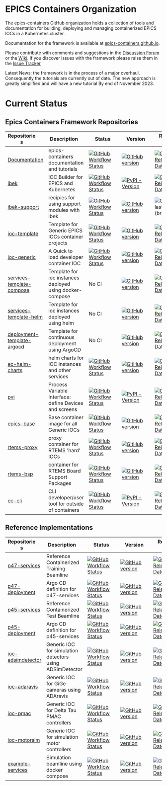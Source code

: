 # EPICS Containers Organization

The epics-containers GitHub organization holds a collection of tools and documentation
for building, deploying and managing containerized EPICS IOCs in a Kubernetes cluster.

Documentation for the framework is available at
[epics-containers.github.io](https://epics-containers.github.io/).

Please contribute with comments and suggestions in the
[Discussion Forum](https://github.com/epics-containers/epics-containers.github.io/discussions)
or the [Wiki](https://github.com/epics-containers/epics-containers.github.io/wiki).
If you discover issues with the framework please raise them in the
[Issue Tracker](https://github.com/epics-containers/epics-containers.github.io/issues)


Latest News: the framework is in the process of a major overhaul. Consequently
the tutorials are currently out of date. The new approach is greatly simplified
and will have a new tutorial By end of November 2023.

# Current Status

## Epics Containers Framework Repositories

|<div style="width:90px">Repositories</div>|<div style="width:100px">Description</div>|<div style="width:90px">Status</div>|<div style="width:90px">Version</div>|<div style="width:90px">Release Date</div>|
|------------------------------------------|------------------------------------------|------------------------------------|-------------------------------------|------------------------------------------|
|[Documentation](https://github.com/epics-containers/epics-containers.github.io)|epics-containers documentation and tutorials|[![GitHub Workflow Status](https://img.shields.io/github/actions/workflow/status/epics-containers/epics-containers.github.io/ci.yml)](https://github.com/epics-containers/epics-containers.github.io/actions)|[![GitHub version](https://img.shields.io/github/release/epics-containers/epics-containers.github.io/all?include_prereleases;label=tag)](https://github.com/epics-containers/epics-containers.github.io/releases)|[![GitHub Release Date](https://img.shields.io/github/release-date/epics-containers/epics-containers.github.io?label=release)](https://github.com/epics-containers/epics-containers.github.io/releases)|
|[ibek](https://github.com/epics-containers/ibek)|IOC Builder for EPICS and Kubernetes|[![GitHub Workflow Status](https://img.shields.io/github/actions/workflow/status/epics-containers/ibek/ci.yml)](https://github.com/epics-containers/ibek/actions)|[![PyPI - Version](https://img.shields.io/pypi/v/ibek?label=pypiver)](https://pypi.org/project/ibek)|[![GitHub Release Date](https://img.shields.io/github/release-date/epics-containers/ibek?label=release)](https://github.com/epics-containers/ibek/releases)|
|[ibek-support](https://github.com/epics-containers/ibek-support)|recipies for using support modules with ibek|[![GitHub Workflow Status](https://img.shields.io/github/actions/workflow/status/epics-containers/ibek-support/build.yml)](https://github.com/epics-containers/ibek-support/actions)|[![GitHub version](https://img.shields.io/github/release/epics-containers/ibek-support/all?include_prereleases;label=tag)](https://github.com/epics-containers/ibek-support/releases)|![GitHub last commit (branch)](https://img.shields.io/github/last-commit/epics-containers/ibek-support/main?label=main)|
|[ioc-template](https://github.com/epics-containers/ioc-template)|Template for Generic EPICS IOCs container projects|[![GitHub Workflow Status](https://img.shields.io/github/actions/workflow/status/epics-containers/ioc-template/ci.yml)](https://github.com/epics-containers/ioc-template/actions)|[![GitHub version](https://img.shields.io/github/release/epics-containers/ioc-template/all?include_prereleases;label=tag)](https://github.com/epics-containers/ioc-template/releases)|[![GitHub Release Date](https://img.shields.io/github/release-date/epics-containers/ioc-template?label=release)](https://github.com/epics-containers/ioc-template/releases)|
|[ioc-generic](https://github.com/epics-containers/ioc-generic)|A Quick to load developer container IOC|[![GitHub Workflow Status](https://img.shields.io/github/actions/workflow/status/epics-containers/ioc-generic/build.yml)](https://github.com/epics-containers/ioc-generic/actions)|[![GitHub version](https://img.shields.io/github/release/epics-containers/ioc-generic/all?include_prereleases;label=tag)](https://github.com/epics-containers/ioc-generic/releases)|[![GitHub Release Date](https://img.shields.io/github/release-date/epics-containers/ioc-generic?label=release)](https://github.com/epics-containers/ioc-generic/releases)|
|[services-template-compose](https://github.com/epics-containers/services-template-compose)|Template for ioc instances deployed using docker-compose|No CI|[![GitHub version](https://img.shields.io/github/release/epics-containers/services-template-compose/all?include_prereleases;label=tag)](https://github.com/epics-containers/services-template-compose/releases)|[![GitHub Release Date](https://img.shields.io/github/release-date/epics-containers/services-template-compose?label=release)](https://github.com/epics-containers/services-template-compose/releases)|
|[services-template-helm](https://github.com/epics-containers/services-template-helm)|Template for ioc instances deployed using helm|No CI|[![GitHub version](https://img.shields.io/github/release/epics-containers/services-template-helm/all?include_prereleases;label=tag)](https://github.com/epics-containers/services-template-helm/releases)|[![GitHub Release Date](https://img.shields.io/github/release-date/epics-containers/services-template-helm?label=release)](https://github.com/epics-containers/services-template-helm/releases)|
|[deployment-template-argocd](https://github.com/epics-containers/deployment-template-argocd)|Template for continuous deployment using ArgoCD|No CI|[![GitHub version](https://img.shields.io/github/release/epics-containers/deployment-template-argocd/all?include_prereleases;label=tag)](https://github.com/epics-containers/deployment-template-argocd/releases)|[![GitHub Release Date](https://img.shields.io/github/release-date/epics-containers/deployment-template-argocd?label=release)](https://github.com/epics-containers/deployment-template-argocd/releases)|
|[ec-helm-charts](https://github.com/epics-containers/ec-helm-charts)|helm charts for IOC instances and other services|[![GitHub Workflow Status](https://img.shields.io/github/actions/workflow/status/epics-containers/ec-helm-charts/helm_deploy.yml)](https://github.com/epics-containers/ec-helm-charts/actions)|[![GitHub version](https://img.shields.io/github/release/epics-containers/ec-helm-charts/all?include_prereleases;label=tag)](https://github.com/epics-containers/ec-helm-charts/releases)|[![GitHub Release Date](https://img.shields.io/github/release-date/epics-containers/ec-helm-charts?label=release)](https://github.com/epics-containers/ec-helm-charts/releases)|
|[pvi](https://github.com/epics-containers/pvi)|Process Variable Interface: define Devices and screens|[![GitHub Workflow Status](https://img.shields.io/github/actions/workflow/status/epics-containers/pvi/ci.yml)](https://github.com/epics-containers/pvi/actions)|[![PyPI - Version](https://img.shields.io/pypi/v/pvi?label=pypiver)](https://pypi.org/project/pvi)|[![GitHub Release Date](https://img.shields.io/github/release-date/epics-containers/pvi?label=release)](https://github.com/epics-containers/pvi/releases)|
|[epics-base](https://github.com/epics-containers/epics-base)|Base container image for all Generic IOCs|[![GitHub Workflow Status](https://img.shields.io/github/actions/workflow/status/epics-containers/epics-base/build.yml)](https://github.com/epics-containers/epics-base/actions)|[![GitHub version](https://img.shields.io/github/release/epics-containers/epics-base/all?include_prereleases;label=tag)](https://github.com/epics-containers/epics-base/releases)|[![GitHub Release Date](https://img.shields.io/github/release-date/epics-containers/epics-base?label=release)](https://github.com/epics-containers/epics-base/releases)|
|[rtems-proxy](https://github.com/epics-containers/rtems-proxy)|proxy container for RTEMS 'hard' IOCs|[![GitHub Workflow Status](https://img.shields.io/github/actions/workflow/status/epics-containers/rtems-proxy/ci.yml)](https://github.com/epics-containers/rtems-proxy/actions)|[![GitHub version](https://img.shields.io/github/release/epics-containers/rtems-proxy/all?include_prereleases;label=tag)](https://github.com/epics-containers/rtems-proxy/releases)|[![GitHub Release Date](https://img.shields.io/github/release-date/epics-containers/rtems-proxy?label=release)](https://github.com/epics-containers/rtems-proxy/releases)|
|[rtems-bsp](https://github.com/epics-containers/rtems-bsp)|container for RTEMS Board Support Packages|[![GitHub Workflow Status](https://img.shields.io/github/actions/workflow/status/epics-containers/rtems-bsp/build.yml)](https://github.com/epics-containers/rtems-bsp/actions)|[![GitHub version](https://img.shields.io/github/release/epics-containers/rtems-bsp/all?include_prereleases;label=tag)](https://github.com/epics-containers/rtems-bsp/releases)|[![GitHub Release Date](https://img.shields.io/github/release-date/epics-containers/rtems-bsp?label=release)](https://github.com/epics-containers/rtems-bsp/releases)|
|[ec-cli](https://github.com/epics-containers/edge-containers-cli)|CLI developer/user tool for outside of containers|[![GitHub Workflow Status](https://img.shields.io/github/actions/workflow/status/epics-containers/edge-containers-cli/ci.yml)](https://github.com/epics-containers/edge-containers-cli/actions)|[![PyPI - Version](https://img.shields.io/pypi/v/edge-containers-cli?label=pypiver)](https://pypi.org/project/edge-containers-cli)|[![GitHub Release Date](https://img.shields.io/github/release-date/epics-containers/edge-containers-cli?label=release)](https://github.com/epics-containers/edge-containers-cli/releases)|

## Reference Implementations

|<div style="width:90px">Repositories</div>|<div style="width:100px">Description</div>|<div style="width:90px">Status</div>|<div style="width:90px">Version</div>|<div style="width:90px">Release Date</div>|
|------------------------------------------|------------------------------------------|------------------------------------|-------------------------------------|------------------------------------------|
|[p47-services](https://github.com/epics-containers/p47-services)|Reference Containerized Training Beamline|[![GitHub Workflow Status](https://img.shields.io/github/actions/workflow/status/epics-containers/p47-services/verify.yml)](https://github.com/epics-containers/p47-services/actions)|[![GitHub version](https://img.shields.io/github/release/epics-containers/p47-services/all?include_prereleases;label=tag)](https://github.com/epics-containers/p47-services/releases)|[![GitHub Release Date](https://img.shields.io/github/release-date/epics-containers/p47-services?label=release)](https://github.com/epics-containers/p47-services/releases)|
|[p47-deployment](https://github.com/epics-containers/p47-deployment)|Argo CD definition for p47-services|[![GitHub Workflow Status](https://img.shields.io/github/actions/workflow/status/epics-containers/p47-deployment/verify.yml)](https://github.com/epics-containers/p47-deployment/actions)|[![GitHub version](https://img.shields.io/github/release/epics-containers/p47-deployment/all?include_prereleases;label=tag)](https://github.com/epics-containers/p47-deployment/releases)|[![GitHub Release Date](https://img.shields.io/github/release-date/epics-containers/p47-deployment?label=release)](https://github.com/epics-containers/p47-deployment/releases)|
|[p45-services](https://github.com/epics-containers/p45-services)|Reference Containerized Test Beamline|[![GitHub Workflow Status](https://img.shields.io/github/actions/workflow/status/epics-containers/p45-services/verify.yml)](https://github.com/epics-containers/p45-services/actions)|[![GitHub version](https://img.shields.io/github/release/epics-containers/p45-services/all?include_prereleases;label=tag)](https://github.com/epics-containers/p45-services/releases)|[![GitHub Release Date](https://img.shields.io/github/release-date/epics-containers/p45-services?label=release)](https://github.com/epics-containers/p45-services/releases)|
|[p45-deployment](https://github.com/epics-containers/p45-deployment)|Argo CD definition for p45-services|[![GitHub Workflow Status](https://img.shields.io/github/actions/workflow/status/epics-containers/p45-deployment/verify.yml)](https://github.com/epics-containers/p45-deployment/actions)|[![GitHub version](https://img.shields.io/github/release/epics-containers/p45-deployment/all?include_prereleases;label=tag)](https://github.com/epics-containers/p45-deployment/releases)|[![GitHub Release Date](https://img.shields.io/github/release-date/epics-containers/p45-deployment?label=release)](https://github.com/epics-containers/p45-deployment/releases)|
|[ioc-adsimdetector](https://github.com/epics-containers/ioc-adsimdetector)|Generic IOC for simulation detectors using ADSimDetector|[![GitHub Workflow Status](https://img.shields.io/github/actions/workflow/status/epics-containers/ioc-adsimdetector/build.yml)](https://github.com/epics-containers/ioc-adsimdetector/actions)|[![GitHub version](https://img.shields.io/github/release/epics-containers/ioc-adsimdetector/all?include_prereleases;label=tag)](https://github.com/epics-containers/ioc-adsimdetector/releases)|[![GitHub Release Date](https://img.shields.io/github/release-date/epics-containers/ioc-adsimdetector?label=release)](https://github.com/epics-containers/ioc-adsimdetector/releases)|
|[ioc-adaravis](https://github.com/epics-containers/ioc-adaravis)|Generic IOC for GiGe cameras using ADAravis|[![GitHub Workflow Status](https://img.shields.io/github/actions/workflow/status/epics-containers/ioc-adaravis/build.yml)](https://github.com/epics-containers/ioc-adaravis/actions)|[![GitHub version](https://img.shields.io/github/release/epics-containers/ioc-adaravis/all?include_prereleases;label=tag)](https://github.com/epics-containers/ioc-adaravis/releases)|[![GitHub Release Date](https://img.shields.io/github/release-date/epics-containers/ioc-adaravis?label=release)](https://github.com/epics-containers/ioc-adaravis/releases)|
|[ioc-pmac](https://github.com/epics-containers/ioc-pmac)|Generic IOC for Delta Tau PMAC controllers|[![GitHub Workflow Status](https://img.shields.io/github/actions/workflow/status/epics-containers/ioc-pmac/build.yml)](https://github.com/epics-containers/ioc-pmac/actions)|[![GitHub version](https://img.shields.io/github/release/epics-containers/ioc-pmac/all?include_prereleases;label=tag)](https://github.com/epics-containers/ioc-pmac/releases)|[![GitHub Release Date](https://img.shields.io/github/release-date/epics-containers/ioc-pmac?label=release)](https://github.com/epics-containers/ioc-pmac/releases)|
|[ioc-motorsim](https://github.com/epics-containers/ioc-motorsim)|Generic IOC for simulation motor controllers|[![GitHub Workflow Status](https://img.shields.io/github/actions/workflow/status/epics-containers/ioc-motorsim/build.yml)](https://github.com/epics-containers/ioc-motorsim/actions)|[![GitHub version](https://img.shields.io/github/release/epics-containers/ioc-motorsim/all?include_prereleases;label=tag)](https://github.com/epics-containers/ioc-motorsim/releases)|[![GitHub Release Date](https://img.shields.io/github/release-date/epics-containers/ioc-motorsim?label=release)](https://github.com/epics-containers/ioc-motorsim/releases)|
|[example-services](https://github.com/epics-containers/example-services)|Simulation beamline using docker compose|[![GitHub Workflow Status](https://img.shields.io/github/actions/workflow/status/epics-containers/example-services/verify.yml)](https://github.com/epics-containers/example-services/actions)|[![GitHub version](https://img.shields.io/github/release/epics-containers/example-services/all?include_prereleases;label=tag)](https://github.com/epics-containers/example-services/releases)|[![GitHub Release Date](https://img.shields.io/github/release-date/epics-containers/example-services?label=release)](https://github.com/epics-containers/example-services/releases)|

